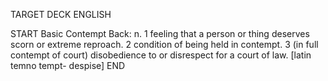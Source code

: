 TARGET DECK
ENGLISH

START
Basic
Contempt
Back: n. 1 feeling that a person or thing deserves scorn or extreme reproach. 2 condition of being held in contempt. 3 (in full contempt of court) disobedience to or disrespect for a court of law. [latin temno tempt- despise]
END
